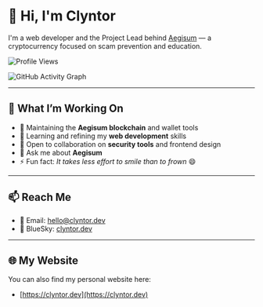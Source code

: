 # 👋 Hi, I'm Clyntor

I'm a web developer and the Project Lead behind [Aegisum](https://aegisum.com) — a cryptocurrency focused on scam prevention and education.

![Profile Views](https://komarev.com/ghpvc/?username=clyntor&label=Profile%20views&color=0e75b6&style=flat)

![GitHub Activity Graph](https://github-readme-activity-graph.vercel.app/graph?username=clyntor&theme=github-compact)

---

## 🚀 What I’m Working On

- 🔭 Maintaining the **Aegisum blockchain** and wallet tools
- 🌱 Learning and refining my **web development** skills
- 👯 Open to collaboration on **security tools** and frontend design
- 💬 Ask me about **Aegisum**
- ⚡ Fun fact: *It takes less effort to smile than to frown* 😄

---

## 📫 Reach Me

- 📧 Email: [hello@clyntor.dev](mailto:hello@clyntor.dev)  
- 🦋 BlueSky: [clyntor.dev](https://bsky.app/profile/clyntor.dev)

---

## 🌐 My Website

You can also find my personal website here:  
- [https://clyntor.dev](https://clyntor.dev)

